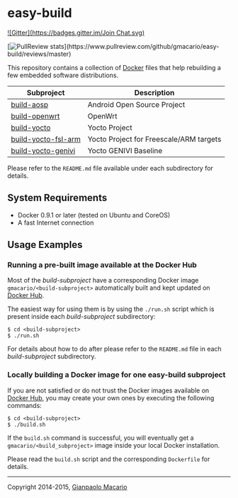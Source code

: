 easy-build
==========

[![Gitter](https://badges.gitter.im/Join Chat.svg)](https://gitter.im/gmacario/easy-build?utm_source=badge&utm_medium=badge&utm_campaign=pr-badge&utm_content=badge)

[![PullReview stats](https://www.pullreview.com/github/gmacario/easy-build/badges/master.svg?)](https://www.pullreview.com/github/gmacario/easy-build/reviews/master)

This repository contains a collection of [Docker](http://www.docker.com/)
files that help rebuilding a few embedded software distributions.

| Subproject               | Description                             |
| ------------------------ | --------------------------------------- |
| [build-aosp][1]          | Android Open Source Project             |
| [build-openwrt][2]       | OpenWrt                                 |
| [build-yocto][3]         | Yocto Project                           |
| [build-yocto-fsl-arm][4] | Yocto Project for Freescale/ARM targets |
| [build-yocto-genivi][5]  | Yocto GENIVI Baseline                   |

Please refer to the `README.md` file available under each subdirectory for details.

[1]: build-aosp
[2]: build-openwrt
[3]: build-yocto
[4]: build-yocto-fsl-arm
[5]: build-yocto-genivi

System Requirements
-------------------

* Docker 0.9.1 or later (tested on Ubuntu and CoreOS)
* A fast Internet connection

Usage Examples
--------------

### Running a pre-built image available at the Docker Hub

Most of the _build-subproject_ have a corresponding Docker image
`gmacario/<build-subproject>` automatically built and kept updated
on [Docker Hub](https://hub.docker.com/).

The easiest way for using them is by using the `./run.sh` script which
is present inside each _build-subproject_ subdirectory:

    $ cd <build-subproject>
    $ ./run.sh

For details about how to do after please refer to the `README.md` file
in each _build-subproject_ subdirectory.

### Locally building a Docker image for one easy-build subproject

If you are not satisfied or do not trust the Docker images available
on [Docker Hub](https://hub.docker.com/), you may create your own ones
by executing the following commands:

    $ cd <build-subproject>
    $ ./build.sh

If the `build.sh` command is successful, you will eventually get
a `gmacario/<build_subproject>` image inside your local Docker installation.

Please read the `build.sh` script and the corresponding `Dockerfile` for details.

------------------------
Copyright 2014-2015, [Gianpaolo Macario](http://gmacario.github.io/)

<!-- EOF -->
